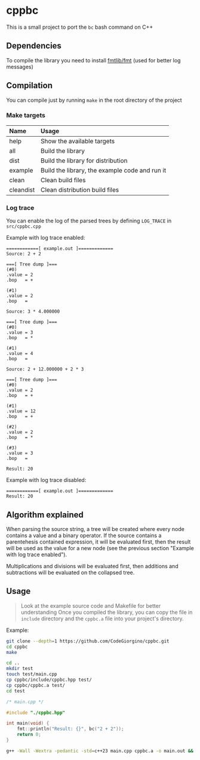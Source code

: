 # cppbc
This is a small project to port the `bc` bash command on C++

## Dependencies
To compile the library you need to install [fmtlib/fmt](https://github.com/fmtlib/fmt) (used for better log messages)

## Compilation
You can compile just by running `make` in the root directory of the project

### Make targets
Name      | Usage
:---      | :---
help      | Show the available targets
all       | Build the library
dist      | Build the library for distribution
example   | Build the library, the example code and run it
clean     | Clean build files
cleandist | Clean distribution build files

### Log trace
You can enable the log of the parsed trees by defining `LOG_TRACE` in `src/cppbc.cpp`

Example with log trace enabled:
```
============[ example.out ]=============
Source: 2 + 2

===[ Tree dump ]===
(#0)
.value = 2
.bop   = +

(#1)
.value = 2
.bop   =  

Source: 3 * 4.000000

===[ Tree dump ]===
(#0)
.value = 3
.bop   = *

(#1)
.value = 4
.bop   =  

Source: 2 + 12.000000 + 2 * 3

===[ Tree dump ]===
(#0)
.value = 2
.bop   = +

(#1)
.value = 12
.bop   = +

(#2)
.value = 2
.bop   = *

(#3)
.value = 3
.bop   =  

Result: 20
```

Example with log trace disabled:
```
============[ example.out ]=============
Result: 20
```

## Algorithm explained
When parsing the source string, a tree will be created where every node contains a value and a binary operator.
If the source contains a parentehesis contained expression, it will be evaluated first, 
then the result will be used as the value for a new node (see the previous section "Example with log trace enabled").

Multiplications and divisions will be evaluated first, then additions and subtractions will be evaluated on the collapsed tree.

## Usage
> Look at the example source code and Makefile for better understanding
Once you compiled the library, you can copy the file in `include` directory and the `cppbc.a` file into your project's directory.

Example:
```bash
git clone --depth=1 https://github.com/CodeGiorgino/cppbc.git
cd cppbc
make

cd ..
mkdir test
touch test/main.cpp
cp cppbc/include/cppbc.hpp test/
cp cppbc/cppbc.a test/
cd test
```

```cpp
/* main.cpp */

#include "./cppbc.hpp"

int main(void) {
    fmt::println("Result: {}", bc("2 + 2"));
    return 0;
}
```

```bash
g++ -Wall -Wextra -pedantic -std=c++23 main.cpp cppbc.a -o main.out && ./main.out
```
